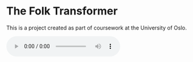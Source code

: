 # The Folk Transformer

This is a project created as part of coursework at the University of Oslo.

![](./audio/americana_test3.mp3)